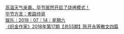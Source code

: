   
[高温天气来袭，毕节居然开启了烧烤模式！](http://www.dianyue.me/archives/698/jx7c0styyhez94qd/)  
[毕节方言：套路帅哥](http://www.dianyue.me/archives/094/t1gygu2rghc80wo7/)  
[娱乐｜2018｜07｜14｜星期六](http://www.dianyue.me/archives/800/0q2vbcmb00ry31e2/)  
[《织金作家》2018年第17期【总55期】陈开永等散文四篇](http://www.dianyue.me/archives/274/kjz74i3mxcwbxxlx/)
